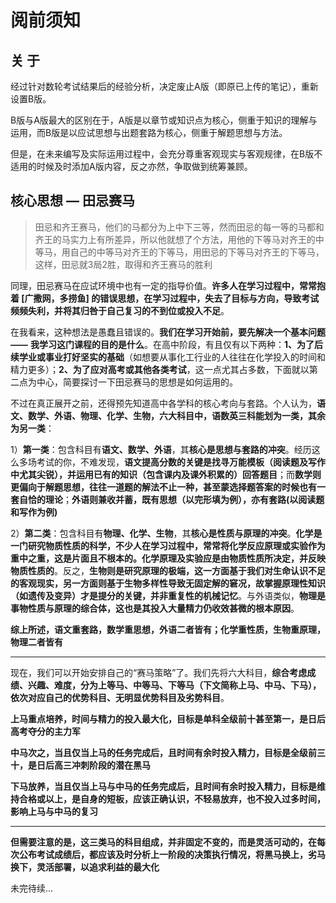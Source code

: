 # 阅前须知

## 关 于

经过针对数轮考试结果后的经验分析，决定废止A版（即原已上传的笔记），重新设置B版。

B版与A版最大的区别在于，A版是以章节或知识点为核心，侧重于知识的理解与运用，而B版是以应试思想与出题套路为核心，侧重于解题思想与方法。

但是，在未来编写及实际运用过程中，会充分尊重客观现实与客观规律，在B版不适用的时候及时添加A版内容，反之亦然，争取做到统筹兼顾。

## 核心思想 — 田忌赛马

> 田忌和齐王赛马，他们的马都分为上中下三等，然而田忌的每一等的马都和齐王的马实力上有所差异，所以他就想了个方法，用他的下等马对齐王的中等马，用自己的中等马对齐王的下等马，用田忌的下等马对齐王的下等马，这样，田忌就3局2胜，取得和齐王赛马的胜利

同理，田忌赛马在应试环境中也有一定的指导价值。**许多人在学习过程中，常常抱着 [广撒网，多捞鱼] 的错误思想，在学习过程中，失去了目标与方向，导致考试频频失利，并将其归咎于自己复习的不到位或投入不足**。

在我看来，这种想法是愚蠢且错误的。**我们在学习开始前，要先解决一个基本问题** **——** **我学习这门课程的目的是什么**。在高中阶段，有且仅有以下两种：**1、为了后续学业或事业打好坚实的基础**（如想要从事化工行业的人往往在化学投入的时间和精力更多）；**2、为了应对高考或其他各类考试**，这一点尤其占多数，下面就以第二点为中心，简要探讨一下田忌赛马的思想是如何运用的。

不过在真正展开之前，还得预先知道高中各学科的核心考向与套路。个人认为，**语文、数学、外语、物理、化学、生物，六大科目中，语数英三科能划为一类，其余为另一类**：

1）**第一类**：包含科目有**语文、数学、外语**，其**核心是思想与套路的冲突**。经历这么多场考试的你，不难发现，**语文提高分数的关键是找寻万能模板（阅读题及写作中尤其尖锐），并运用已有的知识（包含课内及课外积累的）回答题目**；而**数学则更偏向于解题思想，往往一道题的解法不止一种，甚至蒙选择题答案的时候也有一套自恰的理论**；**外语则兼收并蓄，既有思想（以完形填为例），亦有套路(以阅读题和写作为例)**

2）**第二类**：包含科目有**物理、化学、生物**，其**核心是性质与原理的冲突**。**化学是一门研究物质性质的科学，不少人在学习过程中，常常将化学反应原理或实验作为重中之重，这是片面且不根本的。化学原理及实验应是由物质性质所决定，并反映物质性质的**。反之，**生物则是研究原理的极端，这一方面基于我们对生命认识不足的客观现实，另一方面则基于生物多样性导致无固定解的窘况，故掌握原理性知识（如遗传及变异）才是提分的关键，并非重复性的机械记忆**。与外语类似，**物理是事物性质与原理的综合体，这也是其投入大量精力仍收效甚微的根本原因**。

**综上所述，语文重套路，数学重思想，外语二者皆有；化学重性质，生物重原理，物理二者皆有**

---

现在，我们可以开始安排自己的“赛马策略”了。我们先将六大科目，**综合考虑成绩、兴趣、难度，分为上等马、中等马、下等马（下文简称上马、中马、下马），依次对应自己的优势科目、无明显优势科目及劣势科目**。

**上马重点培养，时间与精力的投入最大化，目标是单科全级前十甚至第一，是日后高考夺分的主力军**

**中马次之，当且仅当上马的任务完成后，且时间有余时投入精力，目标是全级前三十，是日后高三冲刺阶段的潜在黑马**

**下马放养，当且仅当上马与中马的任务完成后，且时间有余时投入精力，目标是维持合格或以上，是自身的短板，应该正确认识，不轻易放弃，也不投入过多时间，影响上马与中马的复习**

---

**但需要注意的是，这三类马的科目组成，并非固定不变的，而是灵活可动的，在每次公布考试成绩后，都应该及时分析上一阶段的决策执行情况，将黑马换上，劣马换下，灵活部署，以追求利益的最大化**



未完待续...
